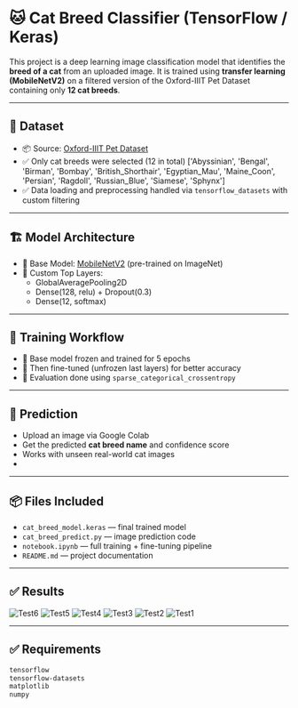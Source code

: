 # 🐱 Cat Breed Classifier (TensorFlow / Keras)

This project is a deep learning image classification model that identifies the **breed of a cat** from an uploaded image. It is trained using **transfer learning (MobileNetV2)** on a filtered version of the Oxford-IIIT Pet Dataset containing only **12 cat breeds**.

---

## 📂 Dataset

- 📦 Source: [Oxford-IIIT Pet Dataset](https://www.robots.ox.ac.uk/~vgg/data/pets/)
- ✅ Only cat breeds were selected (12 in total)
    ['Abyssinian', 'Bengal', 'Birman', 'Bombay', 'British_Shorthair',
    'Egyptian_Mau', 'Maine_Coon', 'Persian', 'Ragdoll',
    'Russian_Blue', 'Siamese', 'Sphynx']
- ✅ Data loading and preprocessing handled via `tensorflow_datasets` with custom filtering

---

## 🏗️ Model Architecture

- 🔧 Base Model: [MobileNetV2](https://arxiv.org/abs/1801.04381) (pre-trained on ImageNet)
- 🧠 Custom Top Layers:
  - GlobalAveragePooling2D
  - Dense(128, relu) + Dropout(0.3)
  - Dense(12, softmax)

---

## 🔁 Training Workflow

- 🔹 Base model frozen and trained for 5 epochs
- 🔹 Then fine-tuned (unfrozen last layers) for better accuracy
- 🧪 Evaluation done using `sparse_categorical_crossentropy`

---

## 🚀 Prediction

- Upload an image via Google Colab
- Get the predicted **cat breed name** and confidence score
- Works with unseen real-world cat images
- 
---

## 📦 Files Included

- `cat_breed_model.keras` — final trained model
- `cat_breed_predict.py` — image prediction code
- `notebook.ipynb` — full training + fine-tuning pipeline
- `README.md` — project documentation

---

## ✅ Results
![Test6](https://github.com/user-attachments/assets/73c9ed0a-da4f-4fbe-bb3a-c47a3f2cfbac)
![Test5](https://github.com/user-attachments/assets/b309f223-938e-4c26-a8d2-fb10bcd8e9b8)
![Test4](https://github.com/user-attachments/assets/b58711b5-0a2b-4c82-9e5b-75deb67e3113)
![Test3](https://github.com/user-attachments/assets/598cb741-7cd7-403b-89c7-fd83ed86623a)
![Test2](https://github.com/user-attachments/assets/13aef4a4-5639-496b-b845-0beeef7d9fc0)
![Test1](https://github.com/user-attachments/assets/4f7eb20b-6a1f-42d0-9e26-e63876edb63a)


---

## ✅ Requirements

```bash
tensorflow
tensorflow-datasets
matplotlib
numpy

